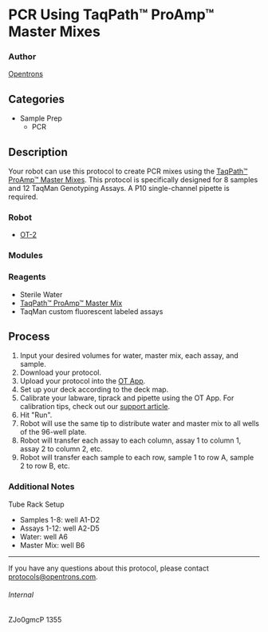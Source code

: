# PCR Using TaqPath™ ProAmp™ Master Mixes

### Author
[Opentrons](http://www.opentrons.com/)

## Categories
* Sample Prep
    * PCR

## Description
Your robot can use this protocol to create PCR mixes using the [TaqPath™ ProAmp™ Master Mixes](https://www.thermofisher.com/order/catalog/product/A30865). This protocol is specifically designed for 8 samples and 12 TaqMan Genotyping Assays. A P10 single-channel pipette is required.

### Robot
* [OT-2](https://opentrons.com/ot-2)

### Modules

### Reagents
* Sterile Water
* [TaqPath™ ProAmp™ Master Mix](https://www.thermofisher.com/order/catalog/product/A30865)
* TaqMan custom fluorescent labeled assays

## Process
1. Input your desired volumes for water, master mix, each assay, and sample.
2. Download your protocol.
3. Upload your protocol into the [OT App](https://opentrons.com/ot-app).
4. Set up your deck according to the deck map.
5. Calibrate your labware, tiprack and pipette using the OT App. For calibration tips, check out our [support article](https://support.opentrons.com/ot-2/getting-started-software-setup/deck-calibration).
6. Hit "Run".
7. Robot will use the same tip to distribute water and master mix to all wells of the 96-well plate.
8. Robot will transfer each assay to each column, assay 1 to column 1, assay 2 to column 2, etc.
9. Robot will transfer each sample to each row, sample 1 to row A, sample 2 to row B, etc.

### Additional Notes
Tube Rack Setup
* Samples 1-8: well A1-D2
* Assays 1-12: well A2-D5
* Water: well A6
* Master Mix: well B6

---

If you have any questions about this protocol, please contact protocols@opentrons.com.

###### Internal
ZJo0gmcP
1355
